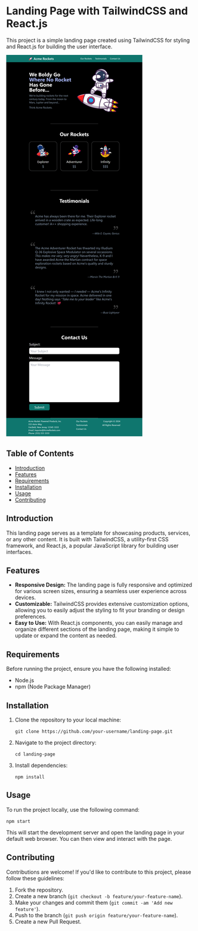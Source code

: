 # Landing Page with TailwindCSS and React.js

This project is a simple landing page created using TailwindCSS for styling and React.js for building the user interface.

![Landing page Preview](https://github.com/akaman198/landing-page/blob/master/src/img/FullPage.png)

## Table of Contents

- [Introduction](#introduction)
- [Features](#features)
- [Requirements](#requirements)
- [Installation](#installation)
- [Usage](#usage)
- [Contributing](#contributing)

## Introduction

This landing page serves as a template for showcasing products, services, or any other content. It is built with TailwindCSS, a utility-first CSS framework, and React.js, a popular JavaScript library for building user interfaces.

## Features

- **Responsive Design:** The landing page is fully responsive and optimized for various screen sizes, ensuring a seamless user experience across devices.
- **Customizable:** TailwindCSS provides extensive customization options, allowing you to easily adjust the styling to fit your branding or design preferences.
- **Easy to Use:** With React.js components, you can easily manage and organize different sections of the landing page, making it simple to update or expand the content as needed.

## Requirements

Before running the project, ensure you have the following installed:

- Node.js
- npm (Node Package Manager)

## Installation

1. Clone the repository to your local machine:

   ```
   git clone https://github.com/your-username/landing-page.git
   ```

2. Navigate to the project directory:

   ```
   cd landing-page
   ```

3. Install dependencies:

   ```
   npm install
   ```

## Usage

To run the project locally, use the following command:

```
npm start
```

This will start the development server and open the landing page in your default web browser. You can then view and interact with the page.

## Contributing

Contributions are welcome! If you'd like to contribute to this project, please follow these guidelines:

1. Fork the repository.
2. Create a new branch (`git checkout -b feature/your-feature-name`).
3. Make your changes and commit them (`git commit -am 'Add new feature'`).
4. Push to the branch (`git push origin feature/your-feature-name`).
5. Create a new Pull Request.
